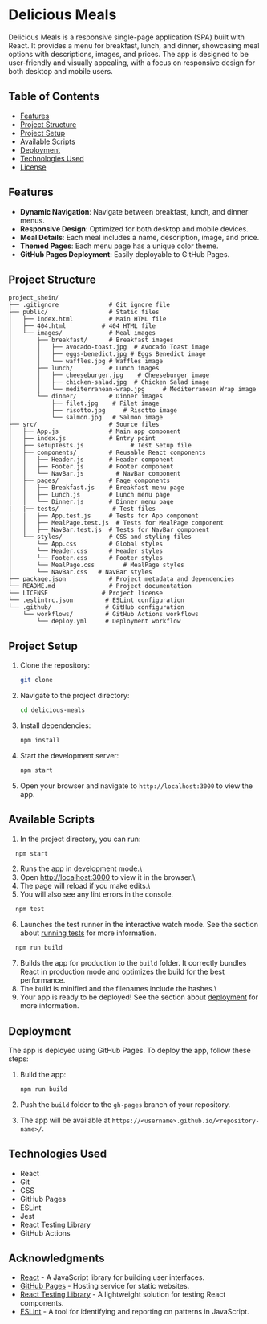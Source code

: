 # Delicious Meals
Delicious Meals is a responsive single-page application (SPA) built with React. It provides a menu for breakfast, lunch, and dinner, showcasing meal options with descriptions, images, and prices. The app is designed to be user-friendly and visually appealing, with a focus on responsive design for both desktop and mobile users.

## Table of Contents

- [Features](#features)
- [Project Structure](#project-structure)
- [Project Setup](#getting-setup)
- [Available Scripts](#available-scripts)
- [Deployment](#deployment)
- [Technologies Used](#technologies-used)
- [License](#license)

## Features

- **Dynamic Navigation**: Navigate between breakfast, lunch, and dinner menus.
- **Responsive Design**: Optimized for both desktop and mobile devices.
- **Meal Details**: Each meal includes a name, description, image, and price.
- **Themed Pages**: Each menu page has a unique color theme.
- **GitHub Pages Deployment**: Easily deployable to GitHub Pages.

## Project Structure

```
project_shein/
├── .gitignore              # Git ignore file
├── public/                 # Static files
│   ├── index.html          # Main HTML file
│   ├── 404.html          # 404 HTML file
│   └── images/             # Meal images
│       ├── breakfast/      # Breakfast images
│       │   ├── avocado-toast.jpg  # Avocado Toast image
│       │   ├── eggs-benedict.jpg # Eggs Benedict image
│       │   └── waffles.jpg # Waffles image
│       ├── lunch/          # Lunch images
│       │   ├── cheeseburger.jpg    # Cheeseburger image
│       │   ├── chicken-salad.jpg  # Chicken Salad image
│       │   └── mediterranean-wrap.jpg     # Mediterranean Wrap image
│       └── dinner/         # Dinner images
│           ├── filet.jpg    # Filet image
│           ├── risotto.jpg     # Risotto image
│           └── salmon.jpg   # Salmon image
├── src/                    # Source files
│   ├── App.js              # Main app component
│   ├── index.js            # Entry point
│   ├── setupTests.js             # Test Setup file
│   ├── components/         # Reusable React components
│   │   ├── Header.js       # Header component
│   │   ├── Footer.js       # Footer component
│   │   └── NavBar.js         # NavBar component
│   ├── pages/              # Page components
│   │   ├── Breakfast.js    # Breakfast menu page
│   │   ├── Lunch.js        # Lunch menu page
│   │   └── Dinner.js       # Dinner menu page
|   |── tests/               # Test files
│   │   ├── App.test.js     # Tests for App component
│   │   ├── MealPage.test.js  # Tests for MealPage component
│   │   ├── NavBar.test.js  # Tests for NavBar component
│   └── styles/             # CSS and styling files
│       └── App.css         # Global styles
│       └── Header.css      # Header styles
│       └── Footer.css      # Footer styles
│       └── MealPage.css        # MealPage styles
│       └── NavBar.css   # NavBar styles
├── package.json            # Project metadata and dependencies
└── README.md               # Project documentation
└── LICENSE               # Project license
└── .eslintrc.json         # ESLint configuration
└── .github/               # GitHub configuration
    └── workflows/         # GitHub Actions workflows
        └── deploy.yml     # Deployment workflow
```

## Project Setup
1. Clone the repository:
   ```bash
   git clone
   ```
2. Navigate to the project directory:
   ```bash
   cd delicious-meals
   ```
3. Install dependencies:
   ```bash
   npm install
   ```
4. Start the development server:
   ```bash
   npm start
   ```
5. Open your browser and navigate to `http://localhost:3000` to view the app.

## Available Scripts

1. In the project directory, you can run:

 ```bash
   npm start
   ```
2. Runs the app in development mode.\
3. Open [http://localhost:3000](http://localhost:3000) to view it in the browser.\
4. The page will reload if you make edits.\
5. You will also see any lint errors in the console.

 ```bash
   npm test
   ```
6. Launches the test runner in the interactive watch mode. See the section about [running tests](#running-tests) for more information.

 ```bash
   npm run build
   ```

7. Builds the app for production to the `build` folder. It correctly bundles React in production mode and optimizes the build for the best performance.
8. The build is minified and the filenames include the hashes.\
9. Your app is ready to be deployed!
See the section about [deployment](#deployment) for more information.

## Deployment

The app is deployed using GitHub Pages. To deploy the app, follow these steps:

1. Build the app:
   ```bash
   npm run build
   ```
2. Push the `build` folder to the `gh-pages` branch of your repository.

3. The app will be available at `https://<username>.github.io/<repository-name>/`.

## Technologies Used

- React
- Git
- CSS
- GitHub Pages
- ESLint
- Jest
- React Testing Library
- GitHub Actions

## Acknowledgments
- [React](https://reactjs.org/) - A JavaScript library for building user interfaces.
- [GitHub Pages](https://pages.github.com/) - Hosting service for static websites.
- [React Testing Library](https://testing-library.com/docs/react-testing-library/intro/) - A lightweight solution for testing React components.
- [ESLint](https://eslint.org/) - A tool for identifying and reporting on patterns in JavaScript.